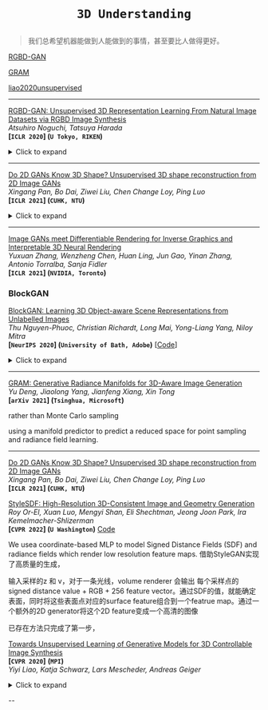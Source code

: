 # <p align=center>`3D Understanding`</p>

> 我们总希望机器能做到人能做到的事情，甚至要比人做得更好。



[RGBD-GAN](#RGBD-GAN)

[GRAM](#GRAM)

[liao2020unsupervised](#liao2020unsupervised)

---

<span id="RGBD-GAN"></span>
[RGBD-GAN: Unsupervised 3D Representation Learning From Natural Image Datasets via RGBD Image Synthesis](https://arxiv.org/pdf/1909.12573.pdf)  
*Atsuhiro Noguchi, Tatsuya Harada*  
**[`ICLR 2020`] (`U Tokyo, RIKEN`)**  

<details><summary>Click to expand</summary>

<div align=center><img width="500" src="https://raw.githubusercontent.com/yzy1996/Image-Hosting/master/20210709115756.png"/></div>

> **Summary**

They hope to understand **3D geometries** from 2D images by disentangling **object identity** (shape and texture) and **camera pose** (camera rotation, translation, and intrinsics). 

> **Details**

$T(x)$ donates a stochastic data augmentation function. $D(x)$ donates the last layer before the activation function. The proposed regularization is given by:

</details>

---

[Do 2D GANs Know 3D Shape? Unsupervised 3D shape reconstruction from 2D Image GANs](https://arxiv.org/pdf/2011.00844.pdf)  
*Xingang Pan, Bo Dai, Ziwei Liu, Chen Change Loy, Ping Luo*  
**[`ICLR 2021`] (`CUHK, NTU`)**

<details><summary>Click to expand</summary><p>



> **Summary**



</p></details>

---

[Image GANs meet Differentiable Rendering for Inverse Graphics and Interpretable 3D Neural Rendering](https://arxiv.org/pdf/2010.09125.pdf)  
*Yuxuan Zhang, Wenzheng Chen, Huan Ling, Jun Gao, Yinan Zhang, Antonio Torralba, Sanja Fidler*  
**[`ICLR 2021`] (`NVIDIA, Toronto`)**







### BlockGAN

[BlockGAN: Learning 3D Object-aware Scene Representations from Unlabelled Images](https://arxiv.org/pdf/2002.08988.pdf)  
*Thu Nguyen-Phuoc, Christian Richardt, Long Mai, Yong-Liang Yang, Niloy Mitra*  
**[`NeurIPS 2020`] (`University of Bath, Adobe`)** [[Code](https://github.com/thunguyenphuoc/BlockGAN)]

<details><summary>Click to expand</summary>

<div align=center><img width="600" src="https://raw.githubusercontent.com/yzy1996/Image-Hosting/master/20201214151442.png"/></div>

> **Summary**

learns 3D object-oriented scene representations directly from unlabeled 2D images

> **Method**

divide an 3D feature into background and foreground

a noise vector $\mathbb{z}_i$ and the object's 3D pose $\theta_i = (s_i, \mathbf{R}_i, \mathbf{t}_i)$

3D feature $O_i = g_i(\mathbb{z}_i, \theta_i)$
$$
\mathbf{x}=p\left(f(\underbrace{O_{0},}_{\text {background }} \underbrace{O_{1}, \ldots, O_{K}}_{\text {foreground }})\right)
$$

</details>

---

<span id="GRAM"></span>
[GRAM: Generative Radiance Manifolds for 3D-Aware Image Generation](https://arxiv.org/pdf/2112.08867.pdf)  
*Yu Deng, Jiaolong Yang, Jianfeng Xiang, Xin Tong*  
**[`arXiv 2021`] (`Tsinghua, Microsoft`)**



rather than Monte Carlo sampling

using a manifold predictor to predict a reduced space for point sampling and radiance field learning.







---

[Do 2D GANs Know 3D Shape? Unsupervised 3D shape reconstruction from 2D Image GANs](https://arxiv.org/pdf/2011.00844.pdf)  
*Xingang Pan, Bo Dai, Ziwei Liu, Chen Change Loy, Ping Luo*  
**[`ICLR 2021`] (`CUHK, NTU`)**  





[StyleSDF: High-Resolution 3D-Consistent Image and Geometry Generation](https://arxiv.org/abs/2112.11427)  
*Roy Or-El, Xuan Luo, Mengyi Shan, Eli Shechtman, Jeong Joon Park, Ira Kemelmacher-Shlizerman*  
**[`CVPR 2022`] (`U Washington`)** [Code](https://github.com/royorel/StyleSDF)

We usea coordinate-based MLP to model Signed Distance Fields (SDF) and radiance fields which render low resolution feature maps. 借助StyleGAN实现了高质量的生成，



输入采样的z 和 v，对于一条光线，volume renderer 会输出 每个采样点的 signed distance value + RGB + 256 feature vector。通过SDF的值，就能确定表面，同时将这些表面点对应的surface feature组合到一个featrue map。通过一个额外的2D generator将这个2D feature变成一个高清的图像 



已存在方法只完成了第一步，





<span id="liao2020unsupervised"></span>
[Towards Unsupervised Learning of Generative Models for 3D Controllable Image Synthesis](https://arxiv.org/pdf/1912.05237.pdf)  
**[`CVPR 2020`]** **(`MPI`)**  
*Yiyi Liao, Katja Schwarz, Lars Mescheder, Andreas Geiger*

<details><summary>Click to expand</summary><p>


> **Summary**

In this process, 3D supervision is hard to acquire,  



> **Details**

![image-20210428110836239](https://raw.githubusercontent.com/yzy1996/Image-Hosting/master/20210428110844.png)


$$
g_{\theta}^{3D}: \mathbf{z} \mapsto \{\mathbf{o}_{bg}, \mathbf{o}_1, \dots, \mathbf{o}_N\}
$$

$$
g_{\theta}^{2 D}: \mathbf{X}_{i}, \mathbf{A}_{i}, \mathbf{D}_{i} \mapsto \mathbf{X}_{i}^{\prime}, \mathbf{A}_{i}^{\prime}, \mathbf{D}_{i}^{\prime}
$$



Differentiable projection:

features map $\mathbf{X}_i \in \mathbb{R}^{W \times H \times F}$, initial alpha map $\mathbf{A}_i \in \mathbb{R}^{W \times H}$, initial depth map $\mathbf{D}_i \in \mathbb{R}^{W \times H}$.

> **Loss**

`Adversarial Loss` + `Compactness Loss` + `Geometric Consistency Loss`



</p></details>

--
